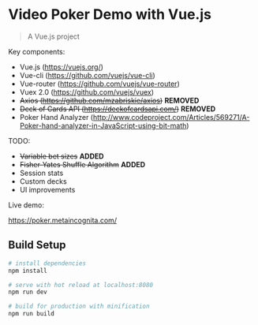 # Video Poker Demo with Vue.js

> A Vue.js project

Key components:

* Vue.js (https://vuejs.org/)
* Vue-cli (https://github.com/vuejs/vue-cli)
* Vue-router (https://github.com/vuejs/vue-router)
* Vuex 2.0 (https://github.com/vuejs/vuex)
* ~~Axios (https://github.com/mzabriskie/axios)~~ **REMOVED**
* ~~Deck of Cards API (https://deckofcardsapi.com/)~~ **REMOVED**
* Poker Hand Analyzer (http://www.codeproject.com/Articles/569271/A-Poker-hand-analyzer-in-JavaScript-using-bit-math)

TODO:


* ~~Variable bet sizes~~ **ADDED**
* ~~Fisher-Yates Shuffle Algorithm~~ **ADDED**
* Session stats
* Custom decks
* UI improvements


Live demo:

https://poker.metaincognita.com/


## Build Setup

``` bash
# install dependencies
npm install

# serve with hot reload at localhost:8080
npm run dev

# build for production with minification
npm run build
```

